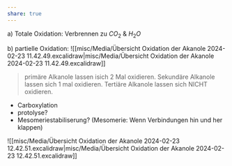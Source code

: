 ```yaml
---
share: true
---
```


a) Totale Oxidation: Verbrennen zu $CO_{2}$ & $H_{2}O$

b) partielle Oxidation: 
![[misc/Media/Übersicht Oxidation der Akanole 2024-02-23 11.42.49.excalidraw|misc/Media/Übersicht Oxidation der Akanole 2024-02-23 11.42.49.excalidraw]]


> primäre Alkanole lassen isich 2 Mal oxidieren.
> Sekundäre Alkanole lassen sich 1 mal oxidieren.
> Tertiäre  Alkanole lassen sich NICHT oxidieren.


- Carboxylation 
- protolyse? 
- Mesomeriestabiliserung? (Mesomerie: Wenn Verbindungen hin und her klappen)

![[misc/Media/Übersicht Oxidation der Akanole 2024-02-23 12.42.51.excalidraw|misc/Media/Übersicht Oxidation der Akanole 2024-02-23 12.42.51.excalidraw]]

